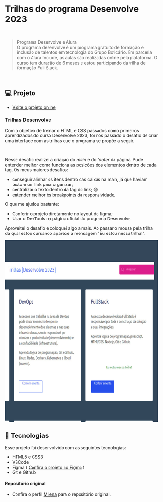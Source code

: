 # Trilhas do programa Desenvolve 2023

<br>

> Programa Desenvolve e Alura <br>
O programa desenvolve é um programa gratuito de formação e inclusão de talentos em tecnologia do Grupo Boticário. Em parceria com o Alura Include, as aulas são realizadas online pela plataforma. O curso tem duração de 6 meses e estou participando da trilha de formação Full Stack.

<br>

## 💻 Projeto
- [Visite o projeto online](https://santosfer.github.io/trilhas-desenvolve/)
<h3>Trilhas Desenvolve</h3>
<p>Com o objetivo de treinar o HTML e CSS passados como primeiros aprendizados do curso Desenvolve 2023, foi nos passado o desafio de criar uma interface com as trilhas que o programa se propõe a seguir.</p>
<br>
<p>Nesse desafio realizei a criação do <em>main</em> e do <em>footer</em> da página. Pude entender melhor como funciona as posições dos elementos dentro de cada tag. Os meus maiores desafios: </p>

- conseguir alinhar os itens dentro das caixas na main, já que haviam texto e um link para organizar;
- centralizar o texto dentro da tag do link; 😅
- entender melhor òs breakpoints da responsividade.

<p>O que me ajudou bastante:</p>

- Conferir o projeto diretamente no layout do figma;
- Usar o DevTools na página oficial do programa Desenvolve.

<p>Aproveitei o desafio e coloquei algo a mais. Ao passar o mouse pela trilha da qual estou cursando aparece a mensagem "Eu estou nessa trilha!".</p>

<img width="700px" height="600px" src="img/preview.png">


## 🚀 Tecnologias

Esse projeto foi desenvolvido com as seguintes tecnologias:

- HTML5 e CSS3
- VSCode
- Figma ( [Confira o projeto no Figma](https://www.figma.com/file/dnb2Q3jLPC5sTk7ca4XvY7/Design-Trilhas-%7C-Desenvolve-2023?node-id=101%3A16328&t=05Cj3WABVIddzIv8-0) )
- Git e Github

#### Repositório original
- Confira o perfil [Milena](https://github.com/milenaemmert/desenvolve-fullstack) para o repositório original.

